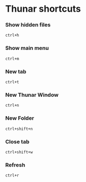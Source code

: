 # Thunar shortcuts
### Show hidden files
```
ctrl+h
```
### Show main menu
```
ctrl+m
```
### New tab
```
ctrl+t
```
### New Thunar Window
```
ctrl+n
```
### New Folder 
```
ctrl+shift+n
```
### Close tab
```
ctrl+shift+w
```
### Refresh
```
ctrl+r
```